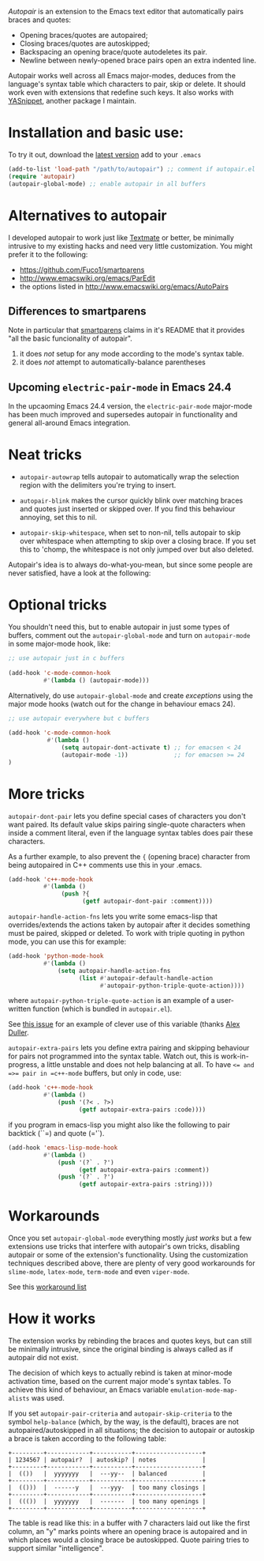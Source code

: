 *Autopair* is an extension to the Emacs text editor that automatically
 pairs braces and quotes:

  - Opening braces/quotes are autopaired;
  - Closing braces/quotes are autoskipped;
  - Backspacing an opening brace/quote autodeletes its pair.
  - Newline between newly-opened brace pairs open an extra indented line.

Autopair works well across all Emacs major-modes, deduces from the
language's syntax table which characters to pair, skip or delete. It
should work even with extensions that redefine such keys. It also
works with [YASnippet][yasnippet], another package I maintain.

# Installation and basic use:

To try it out, download the
[latest version](https://raw.github.com/capitaomorte/autopair/master/autopair.el)
add to your `.emacs`

```el
(add-to-list 'load-path "/path/to/autopair") ;; comment if autopair.el is in standard load path 
(require 'autopair)
(autopair-global-mode) ;; enable autopair in all buffers
```

# Alternatives to autopair

I developed autopair to work just like
[Textmate](http://macromates.com/) or better, be minimally intrusive
to my existing hacks and need very little customization. You might
prefer it to the following:

- https://github.com/Fuco1/smartparens
- http://www.emacswiki.org/emacs/ParEdit
- the options listed in http://www.emacswiki.org/emacs/AutoPairs

## Differences to smartparens

Note in particular that [smartparens][smartparens] claims in it's README that it
provides "all the basic funcionality of autopair". 

1. it does *not* setup for any mode according to the mode's syntax table.
2. it does *not* attempt to automatically-balance parentheses

## Upcoming `electric-pair-mode` in Emacs 24.4

In the upcaoming Emacs 24.4 version, the `electric-pair-mode`
major-mode has been much improved and supersedes autopair in
functionality and general all-around Emacs integration.

# Neat tricks

- `autopair-autowrap` tells autopair to automatically wrap the
  selection region with the delimiters you're trying to insert.

- `autopair-blink` makes the cursor quickly blink over matching
  braces and quotes just inserted or skipped over. If you find this
  behaviour annoying, set this to nil.

- `autopair-skip-whitespace`, when set to non-nil, tells autopair to
  skip over whitespace when attempting to skip over a closing
  brace. If you set this to 'chomp, the whitespace is not only
  jumped over but also deleted.

Autopair's idea is to always do-what-you-mean, but since some people
are never satisfied, have a look at the following:

# Optional tricks

You shouldn't need this, but to enable autopair in just some types of
buffers, comment out the `autopair-global-mode` and turn on
`autopair-mode` in some major-mode hook, like:

```el
;; use autopair just in c buffers
 
(add-hook 'c-mode-common-hook 
          #'(lambda () (autopair-mode)))
```

Alternatively, do use `autopair-global-mode` and create _exceptions_
using the major mode hooks (watch out for the change in behaviour
emacs 24).

```el
;; use autopair everywhere but c buffers
 
(add-hook 'c-mode-common-hook
           #'(lambda () 
               (setq autopair-dont-activate t) ;; for emacsen < 24
               (autopair-mode -1))             ;; for emacsen >= 24
)
```

# More tricks

`autopair-dont-pair` lets you define special cases of characters you
don't want paired.  Its default value skips pairing single-quote
characters when inside a comment literal, even if the language syntax
tables does pair these characters.

As a further example, to also prevent the `{` (opening brace)
character from being autopaired in C++ comments use this in your
.emacs.

```el
(add-hook 'c++-mode-hook
          #'(lambda ()
               (push ?{
                     (getf autopair-dont-pair :comment))))

```

`autopair-handle-action-fns` lets you write some emacs-lisp that
overrides/extends the actions taken by autopair after it decides
something must be paired, skipped or deleted. To work with triple
quoting in python mode, you can use this for example:

```el
(add-hook 'python-mode-hook
          #'(lambda ()
              (setq autopair-handle-action-fns
                    (list #'autopair-default-handle-action
                          #'autopair-python-triple-quote-action))))
```

where `autopair-python-triple-quote-action` is an example of a
user-written function (which is bundled in `autopair.el`).

See
[this issue](http://code.google.com/p/autopair/issues/detail?id=13)
for an example of clever use of this variable (thanks
[Alex Duller](https://github.com/ramblex).

`autopair-extra-pairs` lets you define extra pairing and skipping
behaviour for pairs not programmed into the syntax table. Watch out,
this is work-in-progress, a little unstable and does not help
balancing at all. To have `<= and =>= pair in =c++-mode` buffers, but
only in code, use:

```el
(add-hook 'c++-mode-hook
          #'(lambda ()
              (push '(?< . ?>)
                    (getf autopair-extra-pairs :code))))
```

if you program in emacs-lisp you might also like the following to
pair backtick (``=) and quote (='`).
  
```el
(add-hook 'emacs-lisp-mode-hook
          #'(lambda ()
              (push '(?` . ?')
                    (getf autopair-extra-pairs :comment))
              (push '(?` . ?')
                    (getf autopair-extra-pairs :string))))
```

# Workarounds

Once you set `autopair-global-mode` everything mostly _just works_ but
a few extensions use tricks that interfere with autopair's own tricks,
disabling autopair or some of the extension's functionality. Using the
customization techniques described above, there are plenty of very
good workarounds for `slime-mode`, `latex-mode`, `term-mode` and even
`viper-mode`.

See this [workaround list][1]

# How it works

The extension works by rebinding the braces and quotes keys, but can
still be minimally intrusive, since the original binding is always
called as if autopair did not exist.
 
The decision of which keys to actually rebind is taken at minor-mode
activation time, based on the current major mode's syntax tables. To
achieve this kind of behaviour, an Emacs variable
`emulation-mode-map-alists` was used.
 
If you set `autopair-pair-criteria` and `autopair-skip-criteria` to
the symbol `help-balance` (which, by the way, is the default), braces
are not autopaired/autoskipped in all situations; the decision to
autopair or autoskip a brace is taken according to the following
table:

```
+---------+------------+-----------+-------------------+
| 1234567 | autopair?  | autoskip? | notes             |
+---------+------------+-----------+-------------------+
|  (())   |  yyyyyyy   |  ---yy--  | balanced          |
+---------+------------+-----------+-------------------+
|  (()))  |  ------y   |  ---yyy-  | too many closings |
+---------+------------+-----------+-------------------+
|  ((())  |  yyyyyyy   |  -------  | too many openings |
+---------+------------+-----------+-------------------+
```

The table is read like this: in a buffer with 7 characters laid out
like the first column, an "y" marks points where an opening brace is
autopaired and in which places would a closing brace be
autoskipped. Quote pairing tries to support similar "intelligence".

[1]: https://code.google.com/p/autopair/issues/list?can=1&q=status%3AWorkaround&colspec=ID+Type+Status+Priority+Milestone+Owner+Summary&cells=tiles
[smartparens]: https://github.com/Fuco1/smartparens
[yasnippet]: https://github.com/capitaomorte/yasnippet
